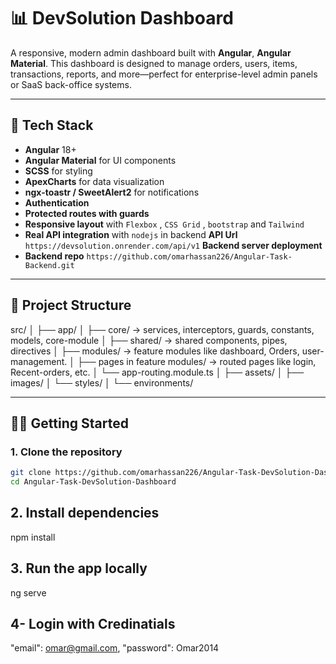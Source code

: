 # 📊 DevSolution Dashboard

A responsive, modern admin dashboard built with **Angular**, **Angular Material**.
This dashboard is designed to manage orders, users, items, transactions, reports, and more—perfect for enterprise-level admin panels or SaaS back-office systems.

---

## 🚀 Tech Stack

- **Angular** 18+
- **Angular Material** for UI components
- **SCSS** for styling
- **ApexCharts** for data visualization
- **ngx-toastr / SweetAlert2** for notifications
- **Authentication**
- **Protected routes with guards**
- **Responsive layout** with `Flexbox` , `CSS Grid` , `bootstrap` and `Tailwind`
- **Real API integration** with `nodejs` in backend **API Url** `https://devsolution.onrender.com/api/v1` **Backend server deployment**
- **Backend repo** `https://github.com/omarhassan226/Angular-Task-Backend.git`

---

## 📁 Project Structure

src/ │ ├── app/ │ ├── core/ → services, interceptors, guards, constants, models, core-module │ ├── shared/ → shared components, pipes, directives │ ├── modules/ → feature modules like dashboard, Orders, user-management. │ ├── pages in feature modules/ → routed pages like login, Recent-orders, etc. │ └── app-routing.module.ts │ ├── assets/ │ ├── images/ │ └── styles/ │ └── environments/

---

## 🧑‍💻 Getting Started

### 1. Clone the repository

```bash
git clone https://github.com/omarhassan226/Angular-Task-DevSolution-Dashboard.git
cd Angular-Task-DevSolution-Dashboard
```

## 2. Install dependencies

npm install

## 3. Run the app locally

ng serve

## 4- Login with Credinatials

"email": omar@gmail.com,
"password": Omar2014
